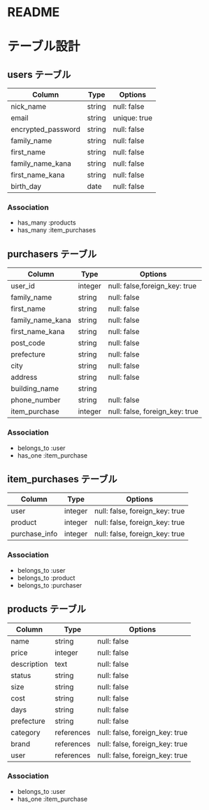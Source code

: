 # README

# テーブル設計

## users テーブル

| Column             | Type   | Options     |
| ------------------ | ------ | ----------- |
| nick_name          | string | null: false |
| email              | string | unique: true|
| encrypted_password | string | null: false |
| family_name        | string | null: false |
| first_name         | string | null: false |
| family_name_kana   | string | null: false |
| first_name_kana    | string | null: false |
| birth_day          | date   | null: false |

### Association

- has_many :products
- has_many :item_purchases

## purchasers テーブル

| Column             | Type       | Options                        |
| ------------------ | ---------- | ------------------------------ |
| user_id            | integer    | null: false,foreign_key: true  |
| family_name        | string     | null: false                    |
| first_name         | string     | null: false                    |
| family_name_kana   | string     | null: false                    |
| first_name_kana    | string     | null: false                    |
| post_code          | string     | null: false                    |
| prefecture         | string     | null: false                    |
| city               | string     | null: false                    |
| address            | string     | null: false                    |
| building_name      | string     |                                |
| phone_number       | string     | null: false                    |
| item_purchase      | integer    | null: false, foreign_key: true |

### Association

- belongs_to :user
- has_one :item_purchase

## item_purchases テーブル

| Column             | Type       | Options                        |
| ------------------ | ---------- | ------------------------------ |
| user               | integer    | null: false, foreign_key: true |
| product            | integer    | null: false, foreign_key: true |
| purchase_info      | integer    | null: false, foreign_key: true |

### Association

- belongs_to :user
- belongs_to :product
- belongs_to :purchaser

## products テーブル

| Column             | Type       | Options                        |
| ------------------ | ---------- | ------------------------------ |
| name               | string     | null: false                    |
| price              | integer    | null: false                    |
| description        | text       | null: false                    |
| status             | string     | null: false                    |
| size               | string     | null: false                    |
| cost               | string     | null: false                    |
| days               | string     | null: false                    |
| prefecture         | string     | null: false                    |
| category           | references | null: false, foreign_key: true |
| brand              | references | null: false, foreign_key: true |
| user               | references | null: false, foreign_key: true |

### Association

- belongs_to :user
- has_one :item_purchase